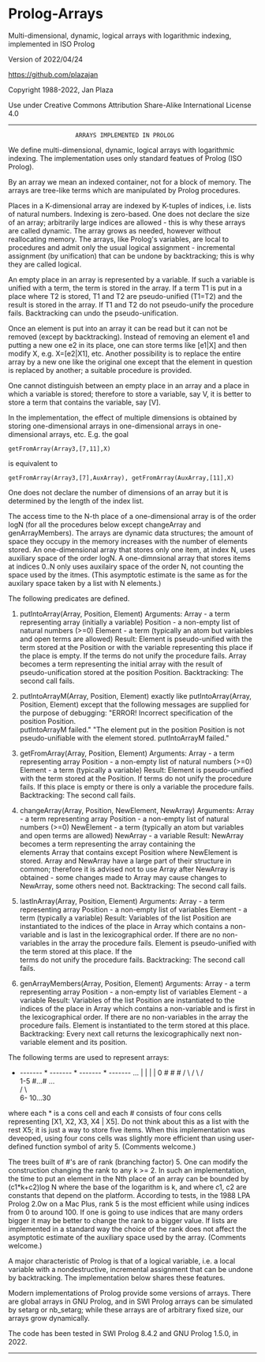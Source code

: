 # Prolog-Arrays
Multi-dimensional, dynamic, logical arrays with logarithmic indexing, implemented in ISO Prolog

Version of 2022/04/24

https://github.com/plazajan
                    
Copyright 1988-2022, Jan Plaza

Use under Creative Commons Attribution Share-Alike International License 4.0

-----------------------------------------------------------------------------

                       ARRAYS IMPLEMENTED IN PROLOG
              

We define multi-dimensional, dynamic, logical arrays with logarithmic 
indexing. The implementation uses only standard featues of Prolog (ISO Prolog).

By an array we mean an indexed container, not for a block of memory.
The arrays are tree-like terms which are manipulated by Prolog procedures.

Places in a K-dimensional array are indexed by K-tuples of indices,
i.e. lists of natural numbers. Indexing is zero-based.
One does not declare the size of an array; arbitrarily large indices
are allowed - this is why these arrays are called dynamic. 
The array grows as needed, however without reallocating memory. 
The arrays, like Prolog's variables, are local to procedures and admit only 
the usual logical assignment - incremental assignment (by unification) 
that can be undone by backtracking; this is why they are called logical. 
   
An empty place in an array is represented by a variable. If such a
variable is unified with a term, the term is stored in the array. 
If a term T1 is put in a place where T2 is stored, T1 and T2 are
pseudo-unified (T1=T2) and the result is stored in the array. 
If T1 and T2 do not pseudo-unify the procedure fails. 
Backtracking can undo the pseudo-unification. 

Once an element is put into an array it can be read but it can not be
removed (except by backtracking). Instead of removing an
element e1 and putting a new one e2 in its place, one can store terms like
[e1|X] and then modify X, e.g. X=[e2|X1], etc. Another
possibility is to replace the entire array by a new one like
the original one except that the element in question is replaced by another;
a suitable procedure is provided. 
   
One cannot distinguish between an empty place in an array and a
place in which a variable is stored; therefore to store a variable, say V,
it is better to store a term that contains the variable, say [V]. 

In the implementation, the effect of multiple dimensions is obtained by
storing one-dimensional arrays in one-dimensional arrays in
one-dimensional arrays, etc. E.g. the goal 
 
    getFromArray(Array3,[7,11],X) 

is equivalent to 

    getFromArray(Array3,[7],AuxArray), getFromArray(AuxArray,[11],X)
    
One does not declare the number of dimensions of an array but it is
determined by the length of the index list. 
   
The access time to the N-th place of a one-dimensional array is of the order
logN (for all the procedures below except changeArray and genArrayMembers). 
The arrays are dynamic data structures; the amount of space they occupy 
in the memory increases with the number of elements stored.
An one-dimensional array that stores only one item, at index N, 
uses auxiliary space of the order logN. 
A one-dimnsional array that stores items at indices 0..N only
uses auxilairy space of the order N, not counting the space used by the itmes. 
(This asymptotic estimate is the same as for the auxilary space
taken by a list with N elements.)

The following predicates are defined.

1. putIntoArray(Array, Position, Element)
   Arguments: 
      Array - a term representing array (initially a variable)
      Position - a non-empty list of natural numbers (>=0)
      Element - a term (typically an atom but variables and open terms are 
                allowed)
   Result:
      Element is pseudo-unified with the term stored at the Position or
      with the variable representing this place if the place is empty. If
      the terms do not unify the procedure fails.
      Array becomes a term representing the initial array with the result of   
      pseudo-unification stored at the position Position.
   Backtracking:
      The second call fails.

2. putIntoArrayM(Array, Position, Element)
   exactly like putIntoArray(Array, Position, Element) except that the
   following messages are supplied for the purpose of debugging: 
   "ERROR! Incorrect specification of the position Position.   
    putIntoArrayM failed." 
   "The element put in the position Position is not    
    pseudo-unifiable with the element stored. 
    putIntoArrayM failed."

3. getFromArray(Array, Position, Element)
   Arguments: 
      Array - a term representing array 
      Position - a non-empty list of natural numbers (>=0)
      Element - a term (typically a variable)
   Result:
      Element is pseudo-unified with the term stored at the Position. If 
      terms do not unify the procedure fails. If this place is empty or there 
      is only a variable the procedure fails.
   Backtracking:
      The second call fails.

4. changeArray(Array, Position, NewElement, NewArray)
   Arguments: 
      Array - a term representing array
      Position - a non-empty list of natural numbers (>=0)
      NewElement - a term (typically an atom but variables and open terms are
                allowed)
   NewArray - a variable
   Result:
      NewArray becomes a term representing the array containing the            
      elements Array that contains except Position where NewElement is 
      stored. Array and NewArray have a large part of their structure in 
      common; therefore it is advised not to use Array after NewArray is 
      obtained - some changes made to Array may cause changes to
      NewArray, some others need not.
   Backtracking:
      The second call fails.

5. lastInArray(Array, Position, Element)
   Arguments: 
      Array - a term representing array 
      Position - a non-empty list of variables
      Element - a term (typically a variable)
   Result:
      Variables of the list Position are instantiated to the indices of the 
      place in Array which contains a non-variable and is last in the 
      lexicographical order. If there are no non-variables in the array the 
      procedure fails.
      Element is pseudo-unified with the term stored at this place. If the      
      terms do not unify the procedure fails.
   Backtracking:
      The second call fails.

6. genArrayMembers(Array, Position, Element)
   Arguments: 
      Array - a term representing array 
      Position - a non-empty list of variables
      Element - a variable
   Result:
      Variables of the list Position are instantiated to the indices of the 
      place in Array which contains a non-variable and is first in the 
      lexicographical order. If there are no non-variables in the array 
      the procedure fails.
   Element is instantiated to the term stored at this place.
   Backtracking:
   Every next call returns the lexicographically next non-variable element 
      and its position.


The following terms are used to represent arrays:
   
* ------- * ------- * ------- * ------- ...
|         |         |         |
0         #         #         #
         / \       / \       / \
         1-5      #...#      ...  
                 / \   \
                6- 10...30

where each * is a cons cell and each # consists of four cons cells
representing [X1, X2, X3, X4 | X5]. Do not think about this as a list 
with the rest X5; it is just a way to store five items. 
When this implementation was deveoped, using four cons cells 
was slightly more efficient than using user-defined function symbol of
arity 5. (Comments welcome.)

The trees built of #'s are of rank (branching factor) 5. One can modify the
construction changing the rank to any k >= 2. In such an implementation,
the time to put an element in the Nth place of an array can be bounded
by (c1*k+c2)log N where the base of the logarithm is k, and where c1, c2
are constants that depend on the platform. 
According to tests, in the 1988 LPA Prolog 2.0w on a Mac Plus, rank 5 is 
the most efficient while using indices from 0 to around 100. If one is going
to use indices that are many orders bigger it may be better to change the
rank to a bigger value. If lists are implemented in a standard way 
the choice of the rank does not affect the asymptotic estimate of the 
auxiliary space used by the array. (Comments welcome.)

A major characteristic of Prolog is that of a logical variable, i.e. a
local variable with a nondestructive, incremental assignment that can be
undone by backtracking. The implementation below shares these features.
 
Modern implementations of Prolog provide some versions of arrays. 
There are global arrays in GNU Prolog, and in SWI Prolog arrays 
can be simulated by setarg or nb_setarg; while these arrays are 
of arbitrary fixed size, our arrays grow dynamically.

The code has been tested in SWI Prolog 8.4.2 and GNU Prolog 1.5.0, in 2022.

-----------------------------------------------------------------------------
